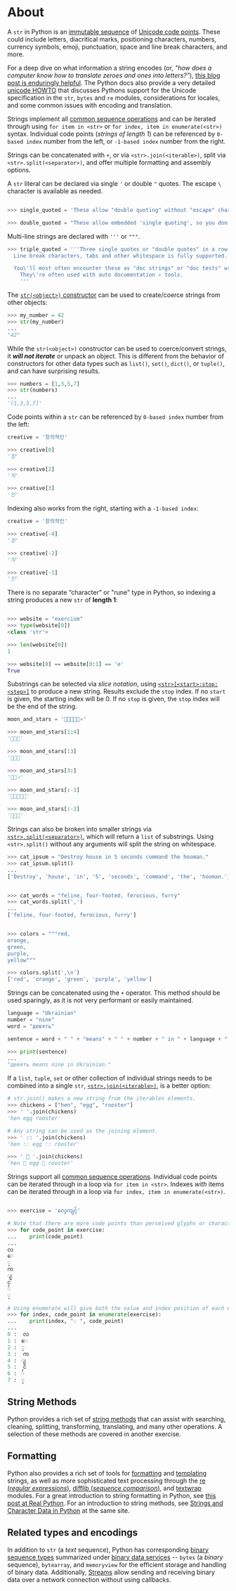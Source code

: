 # About

A `str` in Python is an [immutable sequence][text sequence] of [Unicode code points][unicode code points].
These could include letters, diacritical marks, positioning characters, numbers, currency symbols, emoji, punctuation, space and line break characters, and more.

For a deep dive on what information a string encodes (or, _"how does a computer know how to translate zeroes and ones into letters?"_), [this blog post is enduringly helpful][joel-on-text].
The Python docs also provide a very detailed [unicode HOWTO][unicode how-to] that discusses Pythons support for the Unicode specification in the `str`, `bytes` and `re` modules, considerations for locales, and some common issues with encoding and translation.

Strings implement all [common sequence operations][common sequence operations] and can be iterated through using `for item in <str>` or `for index, item in enumerate(<str>)` syntax.
 Individual code points (_strings of length 1_) can be referenced by `0-based index` number from the left, or `-1-based index` number from the right.

Strings can be concatenated with `+`, or via `<str>.join(<iterable>)`, split via `<str>.split(<separator>)`, and offer multiple formatting and assembly options.


A `str` literal can be declared via single `'` or double `"` quotes. The escape `\` character is available as needed.

```python

>>> single_quoted = 'These allow "double quoting" without "escape" characters.'

>>> double_quoted = "These allow embedded 'single quoting', so you don't have to use an 'escape' character".
```


Multi-line strings are declared with `'''` or `"""`.

```python
>>> triple_quoted = '''Three single quotes or "double quotes" in a row allow for multi-line string literals.
  Line break characters, tabs and other whitespace is fully supported.

  You\'ll most often encounter these as "doc strings" or "doc tests" written just below the first line of a function or class definition.
    They\'re often used with auto documentation ✍ tools.
    '''
```

The [`str(<object>)` constructor][str-constructor] can be used to create/coerce strings from other objects:

```python
>>> my_number = 42
>>> str(my_number)
...
"42"
```

While the `str(<object>)` constructor can be used to coerce/convert strings, it _**will not iterate**_ or unpack an object.
This is different from the behavior of constructors for other data types such as `list()`, `set()`, `dict()`, or `tuple()`, and can have surprising results.


```python
>>> numbers = [1,3,5,7]
>>> str(numbers)
...
'[1,3,5,7]'
```


Code points within a `str` can be referenced by `0-based index` number from the left:

```python
creative = '창의적인'

>>> creative[0]
'창'

>>> creative[2]
'적'

>>> creative[3]
'인'

```

Indexing also works from the right, starting with a `-1-based index`:

```python
creative = '창의적인'

>>> creative[-4]
'창'

>>> creative[-2]
'적'

>>> creative[-1]
'인'

```

There is no separate “character” or "rune" type in Python, so indexing a string produces a new `str` of **length 1**:

```python

>>> website = "exercism"
>>> type(website[0])
<class 'str'>

>>> len(website[0])
1

>>> website[0] == website[0:1] == 'e'
True
```

Substrings can be selected via _slice notation_, using [`<str>[<start>:stop:<step>]`][common sequence operations] to produce a new string.
Results exclude the `stop` index.
If no `start` is given, the starting index will be 0.
If no `stop` is given, the `stop` index will be the end of the string.


```python
moon_and_stars = '🌟🌟🌙🌟🌟⭐'

>>> moon_and_stars[1:4]
'🌟🌙🌟'

>>> moon_and_stars[:3]
'🌟🌟🌙'

>>> moon_and_stars[3:]
'🌟🌟⭐'

>>> moon_and_stars[:-1]
'🌟🌟🌙🌟🌟'

>>> moon_and_stars[:-3]
'🌟🌟🌙'
```

Strings can also be broken into smaller strings via [`<str>.split(<separator>)`][str-split], which will return a `list` of substrings.
Using `<str>.split()` without any arguments will split the string on whitespace.


```python
>>> cat_ipsum = "Destroy house in 5 seconds command the hooman."
>>> cat_ipsum.split()
...
['Destroy', 'house', 'in', '5', 'seconds', 'command', 'the', 'hooman.']


>>> cat_words = "feline, four-footed, ferocious, furry"
>>> cat_words.split(',')
...
['feline, four-footed, ferocious, furry']


>>> colors = """red,
orange,
green,
purple,
yellow"""

>>> colors.split(',\n')
['red', 'orange', 'green', 'purple', 'yellow']
```

Strings can be concatenated using the `+` operator.
This method should be used sparingly, as it is not very performant or easily maintained.

```python
language = "Ukrainian"
number = "nine"
word = "девять"

sentence = word + " " + "means" + " " + number + " in " + language + "."

>>> print(sentence)
...
"девять means nine in Ukrainian."
```

If a `list`, `tuple`, `set` or other collection of individual strings needs to be combined into a single `str`, [`<str>.join(<iterable>)`][str-join], is a better option:


```python
# str.join() makes a new string from the iterables elements.
>>> chickens = ["hen", "egg", "rooster"]
>>> ' '.join(chickens)
'hen egg rooster'

# Any string can be used as the joining element.
>>> ' :: '.join(chickens)
'hen :: egg :: rooster'

>>> ' 🌿 '.join(chickens)
'hen 🌿 egg 🌿 rooster'
```

Strings support all [common sequence operations][common sequence operations].
Individual code points can be iterated through in a loop via `for item in <str>`.
Indexes _with_ items can be iterated through in a loop via `for index, item in enumerate(<str>)`.


```python

>>> exercise = 'လေ့ကျင့်'

# Note that there are more code points than perceived glyphs or characters
>>> for code_point in exercise:
...    print(code_point)
...
လ
ေ
့
က
ျ
င
်
့

# Using enumerate will give both the value and index position of each element.
>>> for index, code_point in enumerate(exercise):
...    print(index, ": ", code_point)
...
0 :  လ
1 :  ေ
2 :  ့
3 :  က
4 :  ျ
5 :  င
6 :  ်
7 :  ့
```


## String Methods

Python provides a rich set of [string methods][str-methods] that can assist with searching, cleaning, splitting, transforming, translating, and many other operations.
A selection of these methods are covered in another exercise.


## Formatting

Python also provides a rich set of tools for [formatting][str-formatting] and [templating][template-strings] strings, as well as more sophisticated text processing through the [re (_regular expressions_)][re], [difflib (_sequence comparison_)][difflib], and [textwrap][textwrap] modules.
For a great introduction to string formatting in Python, see [this post at Real Python][real python string formatting].
 For an introduction to string methods, see [Strings and Character Data in Python][strings and characters] at the same site.


## Related types and encodings

In addition to `str` (a _text_ sequence), Python has corresponding [binary sequence types][binary sequence types] summarized under [binary data services][binary data services] -- `bytes` (a _binary_ sequence), `bytearray`, and `memoryview` for the efficient storage and handling of binary data.
Additionally, [Streams][streams] allow sending and receiving binary data over a network connection without using callbacks.


[binary data services]: https://docs.python.org/3/library/binary.html#binaryservices
[binary sequence types]: https://docs.python.org/3/library/stdtypes.html#binaryseq
[common sequence operations]: https://docs.python.org/3/library/stdtypes.html#common-sequence-operations
[difflib]: https://docs.python.org/3/library/difflib.html
[joel-on-text]: https://www.joelonsoftware.com/2003/10/08/the-absolute-minimum-every-software-developer-absolutely-positively-must-know-about-unicode-and-character-sets-no-excuses/
[re]: https://docs.python.org/3/library/re.html
[real python string formatting]: https://realpython.com/python-string-formatting/
[str-constructor]: https://docs.python.org/3/library/stdtypes.html#str
[str-formatting]: https://docs.python.org/3/library/string.html#custom-string-formatting
[str-join]: https://docs.python.org/3/library/stdtypes.html#str.join
[str-methods]: https://docs.python.org/3/library/stdtypes.html#string-methods
[str-split]: https://docs.python.org/3/library/stdtypes.html#str.split
[streams]: https://docs.python.org/3/library/asyncio-stream.html#streams
[strings and characters]: https://realpython.com/python-strings/
[template-strings]: https://docs.python.org/3/library/string.html#template-strings
[text sequence]: https://docs.python.org/3/library/stdtypes.html#text-sequence-type-str
[textwrap]: https://docs.python.org/3/library/textwrap.html
[unicode code points]: https://stackoverflow.com/questions/27331819/whats-the-difference-between-a-character-a-code-point-a-glyph-and-a-grapheme
[unicode how-to]: https://docs.python.org/3/howto/unicode.html
